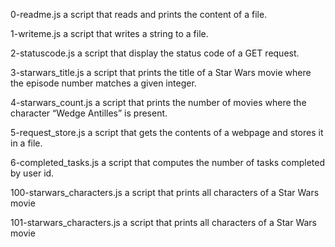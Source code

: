 0-readme.js			a script that reads and prints the content of a file.



1-writeme.js			a script that writes a string to a file.



2-statuscode.js			a script that display the status code of a GET request.



3-starwars_title.js		a script that prints the title of a Star Wars movie where the episode number matches a given integer.



4-starwars_count.js		a script that prints the number of movies where the character “Wedge Antilles” is present.



5-request_store.js		a script that gets the contents of a webpage and stores it in a file.



6-completed_tasks.js		a script that computes the number of tasks completed by user id.



100-starwars_characters.js	a script that prints all characters of a Star Wars movie



101-starwars_characters.js	a script that prints all characters of a Star Wars movie


